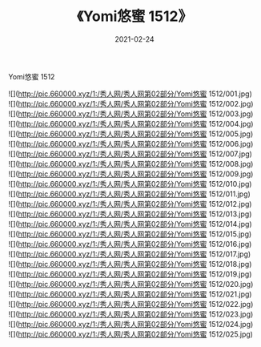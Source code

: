﻿---
layout: post
title:  《Yomi悠蜜 1512》
date:   2021-02-24
img: http://pic.660000.xyz/1:/秀人网/秀人网第02部分/Yomi悠蜜 1512/000.jpg
categories: [美女, 清纯, 唯美]
---

Yomi悠蜜 1512

  ![](http://pic.660000.xyz/1:/秀人网/秀人网第02部分/Yomi悠蜜 1512/001.jpg) <br> ![](http://pic.660000.xyz/1:/秀人网/秀人网第02部分/Yomi悠蜜 1512/002.jpg) <br> ![](http://pic.660000.xyz/1:/秀人网/秀人网第02部分/Yomi悠蜜 1512/003.jpg) <br> ![](http://pic.660000.xyz/1:/秀人网/秀人网第02部分/Yomi悠蜜 1512/004.jpg) <br> ![](http://pic.660000.xyz/1:/秀人网/秀人网第02部分/Yomi悠蜜 1512/005.jpg) <br> ![](http://pic.660000.xyz/1:/秀人网/秀人网第02部分/Yomi悠蜜 1512/006.jpg) <br> ![](http://pic.660000.xyz/1:/秀人网/秀人网第02部分/Yomi悠蜜 1512/007.jpg) <br> ![](http://pic.660000.xyz/1:/秀人网/秀人网第02部分/Yomi悠蜜 1512/008.jpg) <br> ![](http://pic.660000.xyz/1:/秀人网/秀人网第02部分/Yomi悠蜜 1512/009.jpg) <br> ![](http://pic.660000.xyz/1:/秀人网/秀人网第02部分/Yomi悠蜜 1512/010.jpg) <br> ![](http://pic.660000.xyz/1:/秀人网/秀人网第02部分/Yomi悠蜜 1512/011.jpg) <br> ![](http://pic.660000.xyz/1:/秀人网/秀人网第02部分/Yomi悠蜜 1512/012.jpg) <br> ![](http://pic.660000.xyz/1:/秀人网/秀人网第02部分/Yomi悠蜜 1512/013.jpg) <br> ![](http://pic.660000.xyz/1:/秀人网/秀人网第02部分/Yomi悠蜜 1512/014.jpg) <br> ![](http://pic.660000.xyz/1:/秀人网/秀人网第02部分/Yomi悠蜜 1512/015.jpg) <br> ![](http://pic.660000.xyz/1:/秀人网/秀人网第02部分/Yomi悠蜜 1512/016.jpg) <br> ![](http://pic.660000.xyz/1:/秀人网/秀人网第02部分/Yomi悠蜜 1512/017.jpg) <br> ![](http://pic.660000.xyz/1:/秀人网/秀人网第02部分/Yomi悠蜜 1512/018.jpg) <br> ![](http://pic.660000.xyz/1:/秀人网/秀人网第02部分/Yomi悠蜜 1512/019.jpg) <br> ![](http://pic.660000.xyz/1:/秀人网/秀人网第02部分/Yomi悠蜜 1512/020.jpg) <br> ![](http://pic.660000.xyz/1:/秀人网/秀人网第02部分/Yomi悠蜜 1512/021.jpg) <br> ![](http://pic.660000.xyz/1:/秀人网/秀人网第02部分/Yomi悠蜜 1512/022.jpg) <br> ![](http://pic.660000.xyz/1:/秀人网/秀人网第02部分/Yomi悠蜜 1512/023.jpg) <br> ![](http://pic.660000.xyz/1:/秀人网/秀人网第02部分/Yomi悠蜜 1512/024.jpg) <br> ![](http://pic.660000.xyz/1:/秀人网/秀人网第02部分/Yomi悠蜜 1512/025.jpg) <br>